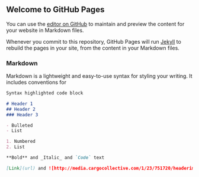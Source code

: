 ## Welcome to GitHub Pages

You can use the [editor on GitHub](https://github.com/tobi-et-al/tobi-et-al.github.io/edit/master/README.md) to maintain and preview the content for your website in Markdown files.

Whenever you commit to this repository, GitHub Pages will run [Jekyll](https://jekyllrb.com/) to rebuild the pages in your site, from the content in your Markdown files.

### Markdown

Markdown is a lightweight and easy-to-use syntax for styling your writing. It includes conventions for

```markdown
Syntax highlighted code block

# Header 1
## Header 2
### Header 3

- Bulleted
- List

1. Numbered
2. List

**Bold** and _Italic_ and `Code` text

[Link](url) and ![http://media.cargocollective.com/1/23/751720/headerimg/BIGT-HINK-I_NG.png](src)
